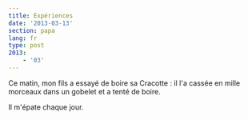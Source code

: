 ```yaml
---
title: Expériences
date: '2013-03-13'
section: papa
lang: fr
type: post
2013:
    - '03'
---
```


Ce matin, mon fils a essayé de boire sa Cracotte : il l'a cassée en mille morceaux dans un gobelet et a tenté de boire.

Il m'épate chaque jour.
